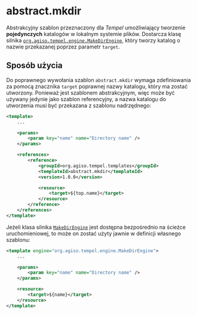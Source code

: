 # abstract.mkdir #

Abstrakcyjny szablon przeznaczony dla *Tempel* umożliwiający tworzenie
**pojedynczych** katalogów w lokalnym systemie plików. Dostarcza klasę silnika
[`org.agiso.tempel.engine.MakeDirEngine`][MakeDirEngine], który tworzy katalog
o nazwie przekazanej poprzez parametr `target`.

## Sposób użycia ##

Do poprawnego wywołania szablon `abstract.mkdir` wymaga zdefiniowania za pomocą
znacznika `target` poprawnej nazwy katalogu, który ma zostać utworzony. Ponieważ
jest szablonem abstrakcyjnym, więc może być używany jedynie jako szablon
referencyjny, a nazwa katalogu do utworzenia musi być przekazana z szablonu
nadrzędnego:

```xml
<template>
	...

	<params>
		<param key="name" name="Directory name" />
	</params>

	<references>
		<reference>
			<groupId>org.agiso.tempel.templates</groupId>
			<templateId>abstract.mkdir</templateId>
			<version>1.0.0</version>

			<resource>
				<target>${top.name}</target>
			</resource>
		</reference>
	</references>
</template>
```

Jeżeli klasa silnika [`MakeDirEngine`][MakeDirEngine] jest dostępna bezpośrednio
na ścieżce uruchomieniowej, to może on zostać użyty jawnie w definicji własnego
szablonu:

```xml
<template engine="org.agiso.tempel.engine.MakeDirEngine">
	...

	<params>
		<param key="name" name="Directory name" />
	</params>

	<resource>
		<target>${name}</target>
	</resource>
</template>
```

[MakeDirEngine]: src/main/java/org/agiso/tempel/engine/MakeDirEngine.java
